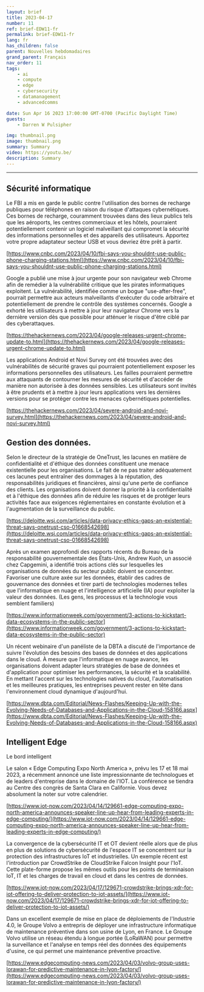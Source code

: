 ```yaml
---
layout: brief
title: 2023-04-17
number: 11
ref: brief-EDW11-fr
permalink: brief-EDW11-fr
lang: fr
has_children: false
parent: Nouvelles hebdomadaires
grand_parent: Français
nav_order: 11
tags:
    - ai
    - compute
    - edge
    - cybersecurity
    - datamanagement
    - advancedcomms

date: Sun Apr 16 2023 17:00:00 GMT-0700 (Pacific Daylight Time)
guests:
    - Darren W Pulsipher

img: thumbnail.png
image: thumbnail.png
summary: Summary
video: https://youtu.be/
description: Summary
---
```




---

## Sécurité informatique

Le FBI a mis en garde le public contre l'utilisation des bornes de recharge publiques pour téléphones en raison du risque d'attaques cybernétiques. Ces bornes de recharge, couramment trouvées dans des lieux publics tels que les aéroports, les centres commerciaux et les hôtels, pourraient potentiellement contenir un logiciel malveillant qui compromet la sécurité des informations personnelles et des appareils des utilisateurs. Apportez votre propre adaptateur secteur USB et vous devriez être prêt à partir.

[https://www.cnbc.com/2023/04/10/fbi-says-you-shouldnt-use-public-phone-charging-stations.html](https://www.cnbc.com/2023/04/10/fbi-says-you-shouldnt-use-public-phone-charging-stations.html)

Google a publié une mise à jour urgente pour son navigateur web Chrome afin de remédier à la vulnérabilité critique que les pirates informatiques exploitent. La vulnérabilité, identifiée comme un bogue "use-after-free", pourrait permettre aux acteurs malveillants d'exécuter du code arbitraire et potentiellement de prendre le contrôle des systèmes concernés. Google a exhorté les utilisateurs à mettre à jour leur navigateur Chrome vers la dernière version dès que possible pour atténuer le risque d'être ciblé par des cyberattaques.

[https://thehackernews.com/2023/04/google-releases-urgent-chrome-update-to.html](https://thehackernews.com/2023/04/google-releases-urgent-chrome-update-to.html)

Les applications Android et Novi Survey ont été trouvées avec des vulnérabilités de sécurité graves qui pourraient potentiellement exposer les informations personnelles des utilisateurs. Les failles pourraient permettre aux attaquants de contourner les mesures de sécurité et d'accéder de manière non autorisée à des données sensibles. Les utilisateurs sont invités à être prudents et à mettre à jour leurs applications vers les dernières versions pour se protéger contre les menaces cybernétiques potentielles.

[https://thehackernews.com/2023/04/severe-android-and-novi-survey.html](https://thehackernews.com/2023/04/severe-android-and-novi-survey.html)

## Gestion des données.

Selon le directeur de la stratégie de OneTrust, les lacunes en matière de confidentialité et d'éthique des données constituent une menace existentielle pour les organisations. Le fait de ne pas traiter adéquatement ces lacunes peut entraîner des dommages à la réputation, des responsabilités juridiques et financières, ainsi qu'une perte de confiance des clients. Les organisations doivent donner la priorité à la confidentialité et à l'éthique des données afin de réduire les risques et de protéger leurs activités face aux exigences réglementaires en constante évolution et à l'augmentation de la surveillance du public.

[https://deloitte.wsj.com/articles/data-privacy-ethics-gaps-an-existential-threat-says-onetrust-cso-01668542698](https://deloitte.wsj.com/articles/data-privacy-ethics-gaps-an-existential-threat-says-onetrust-cso-01668542698)

Après un examen approfondi des rapports récents du Bureau de la responsabilité gouvernementale des États-Unis, Andrew Kuoh, un associé chez Capgemini, a identifié trois actions clés sur lesquelles les organisations de données du secteur public doivent se concentrer. Favoriser une culture axée sur les données, établir des cadres de gouvernance des données et tirer parti de technologies modernes telles que l'informatique en nuage et l'intelligence artificielle (IA) pour exploiter la valeur des données. (Les gens, les processus et la technologie vous semblent familiers)

[https://www.informationweek.com/government/3-actions-to-kickstart-data-ecosystems-in-the-public-sector](https://www.informationweek.com/government/3-actions-to-kickstart-data-ecosystems-in-the-public-sector)

Un récent webinaire d'un panéliste de la DBTA a discuté de l'importance de suivre l'évolution des besoins des bases de données et des applications dans le cloud. À mesure que l'informatique en nuage avance, les organisations doivent adapter leurs stratégies de base de données et d'application pour optimiser les performances, la sécurité et la scalabilité. En mettant l'accent sur les technologies natives du cloud, l'automatisation et les meilleures pratiques, les entreprises peuvent rester en tête dans l'environnement cloud dynamique d'aujourd'hui.

[https://www.dbta.com/Editorial/News-Flashes/Keeping-Up-with-the-Evolving-Needs-of-Databases-and-Applications-in-the-Cloud-158166.aspx](https://www.dbta.com/Editorial/News-Flashes/Keeping-Up-with-the-Evolving-Needs-of-Databases-and-Applications-in-the-Cloud-158166.aspx)

## Intelligent Edge 

Le bord intelligent

Le salon « Edge Computing Expo North America », prévu les 17 et 18 mai 2023, a récemment annoncé une liste impressionnante de technologues et de leaders d'entreprise dans le domaine de l'IOT. La conférence se tiendra au Centre des congrès de Santa Clara en Californie. Vous devez absolument la noter sur votre calendrier.

[https://www.iot-now.com/2023/04/14/129661-edge-computing-expo-north-america-announces-speaker-line-up-hear-from-leading-experts-in-edge-computing/](https://www.iot-now.com/2023/04/14/129661-edge-computing-expo-north-america-announces-speaker-line-up-hear-from-leading-experts-in-edge-computing/)

La convergence de la cybersécurité IT et OT devient réelle alors que de plus en plus de solutions de cybersécurité de l'espace IT se concentrent sur la protection des infrastructures IoT et industrielles. Un exemple récent est l'introduction par CrowdStrike de CloudStrike Falcon Insight pour l'IoT. Cette plate-forme propose les mêmes outils pour les points de terminaison IoT, IT et les charges de travail en cloud et dans les centres de données.

[https://www.iot-now.com/2023/04/17/129671-crowdstrike-brings-xdr-for-iot-offering-to-deliver-protection-to-iot-assets/](https://www.iot-now.com/2023/04/17/129671-crowdstrike-brings-xdr-for-iot-offering-to-deliver-protection-to-iot-assets/)

Dans un excellent exemple de mise en place de déploiements de l'Industrie 4.0, le Groupe Volvo a entrepris de déployer une infrastructure informatique de maintenance préventive dans son usine de Lyon, en France. Le Groupe Volvo utilise un réseau étendu à longue portée (LoRaWAN) pour permettre la surveillance et l'analyse en temps réel des données des équipements d'usine, ce qui permet une maintenance préventive proactive.

[https://www.edgecomputing-news.com/2023/04/03/volvo-group-uses-lorawan-for-predictive-maintenance-in-lyon-factory/](https://www.edgecomputing-news.com/2023/04/03/volvo-group-uses-lorawan-for-predictive-maintenance-in-lyon-factory/)



